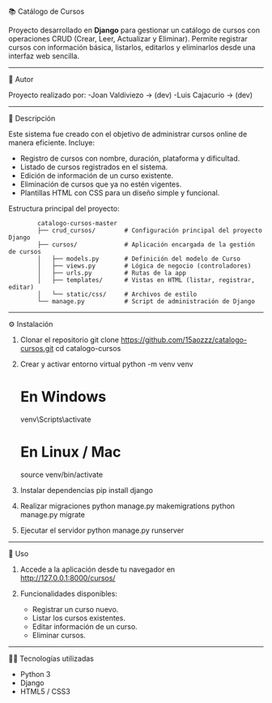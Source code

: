 📚 Catálogo de Cursos

Proyecto desarrollado en **Django** para gestionar un catálogo de cursos con operaciones CRUD (Crear, Leer, Actualizar y Eliminar).
Permite registrar cursos con información básica, listarlos, editarlos y eliminarlos desde una interfaz web sencilla.

---

📌 Autor

Proyecto realizado por:
-Joan Valdiviezo -> (dev)
-Luis Cajacurio  -> (dev)

---

📝 Descripción

Este sistema fue creado con el objetivo de administrar cursos online de manera eficiente.
Incluye:

- Registro de cursos con nombre, duración, plataforma y dificultad.
- Listado de cursos registrados en el sistema.
- Edición de información de un curso existente.
- Eliminación de cursos que ya no estén vigentes.
- Plantillas HTML con CSS para un diseño simple y funcional.

Estructura principal del proyecto:

            catalogo-cursos-master
            ├── crud_cursos/        # Configuración principal del proyecto Django
            ├── cursos/             # Aplicación encargada de la gestión de cursos
            │   ├── models.py       # Definición del modelo de Curso
            │   ├── views.py        # Lógica de negocio (controladores)
            │   ├── urls.py         # Rutas de la app
            │   ├── templates/      # Vistas en HTML (listar, registrar, editar)
            │   └── static/css/     # Archivos de estilo
            └── manage.py           # Script de administración de Django

---

⚙️ Instalación

1. Clonar el repositorio
   git clone https://github.com/15aozzz/catalogo-cursos.git
   cd catalogo-cursos

2. Crear y activar entorno virtual
   python -m venv venv
   # En Windows
   venv\Scripts\activate
   # En Linux / Mac
   source venv/bin/activate

3. Instalar dependencias
   pip install django

4. Realizar migraciones
   python manage.py makemigrations
   python manage.py migrate


5. Ejecutar el servidor
   python manage.py runserver

---

🚀 Uso

1. Accede a la aplicación desde tu navegador en  
   http://127.0.0.1:8000/cursos/

2. Funcionalidades disponibles:
   - Registrar un curso nuevo.
   - Listar los cursos existentes.
   - Editar información de un curso.
   - Eliminar cursos.


---

👨‍💻 Tecnologías utilizadas

- Python 3
- Django
- HTML5 / CSS3

